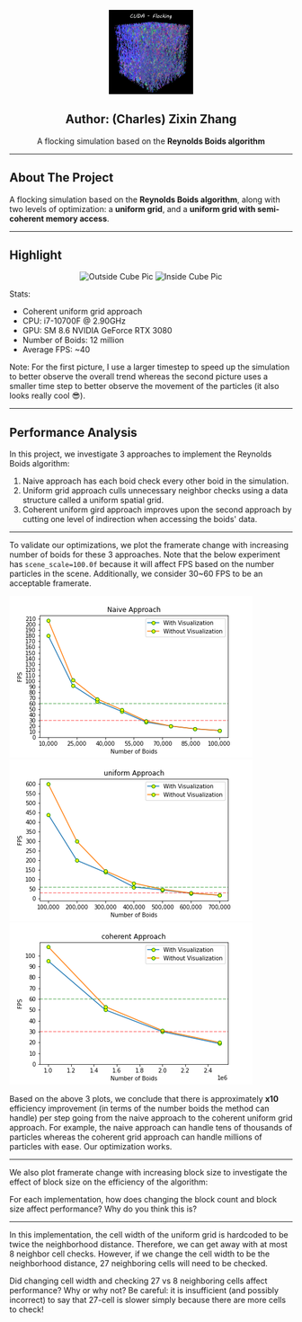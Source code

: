 <p align="center">
  <img src="images/logo.png" alt="Logo" width="150" height="150">
  <h2 align="center">Author: (Charles) Zixin Zhang</h2>
  <p align="center">
    A flocking simulation based on the <strong>Reynolds Boids algorithm</strong>
  </p>
</p>

--- 
## About The Project

A flocking simulation based on the <strong>Reynolds Boids algorithm</strong>, along with two levels of optimization: a <strong>uniform grid</strong>, and a <strong>uniform grid with semi-coherent memory access</strong>.

--- 
## Highlight

<p align="center">
  <img src="images/outSideCube.gif" alt="Outside Cube Pic" width="640" height="360">
  <img src="images/insideCube.gif" alt="Inside Cube Pic" width="640" height="360">
</p>


Stats: 
- Coherent uniform grid approach
- CPU: i7-10700F @ 2.90GHz
- GPU: SM 8.6 NVIDIA GeForce RTX 3080
- Number of Boids: 12 million 
- Average FPS: ~40

Note: For the first picture, I use a larger timestep to speed up the simulation to better observe the overall trend whereas the second picture uses a smaller time step to better observe the movement of the particles (it also looks really cool :sunglasses:).

--- 

## Performance Analysis

In this project, we investigate 3 approaches to implement the Reynolds Boids algorithm:

1. Naive approach has each boid check every other boid in the simulation. 
2. Uniform grid approach culls unnecessary neighbor checks using a data structure called a uniform spatial grid. 
3. Coherent uniform gird approach improves upon the second approach by cutting one level of indirection when accessing the boids' data.

---
To validate our optimizations, we plot the framerate change with increasing number of boids for these 3 approaches. Note that the below experiment has ```scene_scale=100.0f``` because it will affect FPS based on the number particles in the scene. Additionally, we consider 30~60 FPS to be an acceptable framerate. 

<img src="images/naive.png">

<img src="images/uniform.png">

<img src="images/coherent.png">

Based on the above 3 plots, we conclude that there is approximately **x10** efficiency improvement (in terms of the number boids the method can handle) per step going from the naive approach to the coherent uniform grid approach. For example, the naive approach can handle tens of thousands of particles whereas the coherent grid approach can handle millions of particles with ease. Our optimization works.  

---
We also plot framerate change with increasing block size to investigate the effect of block size on the efficiency of the algorithm: 


For each implementation, how does changing the block count and block size affect performance? Why do you think this is?

---
In this implementation, the cell width of the uniform grid is hardcoded to be twice the neighborhood distance. Therefore, we can get away with at most 8 neighbor cell checks. However, if we change the cell width to be the neighborhood distance, 27 neighboring cells will need to be checked. 

Did changing cell width and checking 27 vs 8 neighboring cells affect performance? Why or why not? Be careful: it is insufficient (and possibly incorrect) to say that 27-cell is slower simply because there are more cells to check!

